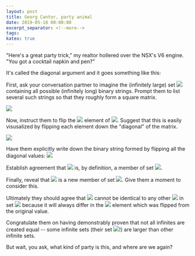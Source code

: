 ```yaml
---
layout: post
title: Georg Cantor, party animal
date: 2019-05-18 00:00:00
excerpt_separator: <!--more-->
tags: 
katex: true
---
```


"Here's a great party trick," my realtor hollered over the NSX's V6 engine. "You got a cocktail napkin and pen?"

It's called the diagonal argument and it goes something like this:

<!--more-->

First, ask your conversation partner to imagine the (infinitely large) set <img src="https://render.githubusercontent.com/render/math?math=S"> containing all possible (infinitely long) binary strings. Prompt them to list several such strings so that they roughly form a square matrix. 

<img src="https://render.githubusercontent.com/render/math?math=%5Cbegin%7Bbmatrix%7D%0A%20%20e_1%20%26%20%3D%20%26%20%5C0%20%26%20%5C0%20%26%20%5C0%20%26%20%5C0%20%26%20%5C0%20%26%20%5C0%20%26%20%5C0%20%26%20%5C0%20%26%20%5Ccdots%20%5C%5C%0A%20%20e_2%20%26%20%3D%20%26%201%20%26%201%20%26%201%20%26%201%20%26%201%20%26%201%20%26%201%20%26%201%20%26%20%5Ccdots%20%5C%5C%0A%20%20e_3%20%26%20%3D%20%26%20%5C0%20%26%201%20%26%20%5C0%20%26%201%20%26%20%5C0%20%26%201%20%26%20%5C0%20%26%201%20%26%20%5Ccdots%20%5C%5C%0A%20%20e_4%20%26%20%3D%20%26%20%5C0%20%26%201%20%26%20%5C0%20%26%20%5C0%20%26%201%20%26%20%5C0%20%26%20%5C0%20%26%201%20%26%20%5Ccdots%20%5C%5C%0A%20%20e_5%20%26%20%3D%20%26%20%5C0%20%26%20%5C0%20%26%201%20%26%20%5C0%20%26%20%5C0%20%26%201%20%26%20%5C0%20%26%20%5C0%20%26%20%5Ccdots%20%5C%5C%0A%20%20e_6%20%26%20%3D%20%26%201%20%26%20%5C0%20%26%201%20%26%201%20%26%201%20%26%201%20%26%20%5C0%20%26%201%20%26%20%5Ccdots%20%5C%5C%0A%20%20e_7%20%26%20%3D%20%26%20%5C0%20%26%201%20%26%20%5C0%20%26%20%5C0%20%26%20%5C0%20%26%20%5C0%20%26%201%20%26%20%5C0%20%26%20%5Ccdots%20%5C%5C%0A%20%20e_8%20%26%20%3D%20%26%20%5C0%20%26%201%20%26%201%20%26%20%5C0%20%26%201%20%26%201%20%26%20%5C0%20%26%201%20%26%20%5Ccdots%20%5C%5C%0A%20%20%5C%5C%0A%20%20%5Ccdots%20%5C%5C%0A%5Cend%7Bbmatrix%7D">

Now, instruct them to flip the <img src="https://render.githubusercontent.com/render/math?math=n%5E%7Bth%7D"> element of <img src="https://render.githubusercontent.com/render/math?math=e_n">. Suggest that this is easily visusalized by flipping each element down the "diagonal" of the matrix.

<img src="https://render.githubusercontent.com/render/math?math=%5Cbegin%7Bbmatrix%7D%0A%20%20e_1%20%26%20%3D%20%26%20%5Cbf%7B1%7D%20%26%20%5C0%20%26%20%5C0%20%26%20%5C0%20%26%20%5C0%20%26%20%5C0%20%26%20%5C0%20%26%20%5C0%20%26%20%5Ccdots%20%5C%5C%0A%20%20e_2%20%26%20%3D%20%26%20%5C0%20%26%20%5Cbf%7B1%7D%20%26%20%5C0%20%26%20%5C0%20%26%20%5C0%20%26%20%5C0%20%26%20%5C0%20%26%20%5C0%20%26%20%5Ccdots%20%5C%5C%0A%20%20e_3%20%26%20%3D%20%26%20%5C0%20%26%20%5C0%20%26%20%5Cbf%7B1%7D%20%26%20%5C0%20%26%20%5C0%20%26%20%5C0%20%26%20%5C0%20%26%20%5C0%20%26%20%5Ccdots%20%5C%5C%0A%20%20e_4%20%26%20%3D%20%26%20%5C0%20%26%20%5C0%20%26%20%5C0%20%26%20%5Cbf%7B1%7D%20%26%20%5C0%20%26%20%5C0%20%26%20%5C0%20%26%20%5C0%20%26%20%5Ccdots%20%5C%5C%0A%20%20e_5%20%26%20%3D%20%26%20%5C0%20%26%20%5C0%20%26%20%5C0%20%26%20%5C0%20%26%20%5Cbf%7B1%7D%20%26%20%5C0%20%26%20%5C0%20%26%20%5C0%20%26%20%5Ccdots%20%5C%5C%0A%20%20e_6%20%26%20%3D%20%26%20%5C0%20%26%20%5C0%20%26%20%5C0%20%26%20%5C0%20%26%20%5C0%20%26%20%5Cbf%7B1%7D%20%26%20%5C0%20%26%20%5C0%20%26%20%5Ccdots%20%5C%5C%0A%20%20e_7%20%26%20%3D%20%26%20%5C0%20%26%20%5C0%20%26%20%5C0%20%26%20%5C0%20%26%20%5C0%20%26%20%5C0%20%26%20%5Cbf%7B1%7D%20%26%20%5C0%20%26%20%5Ccdots%20%5C%5C%0A%20%20e_8%20%26%20%3D%20%26%20%5C0%20%26%20%5C0%20%26%20%5C0%20%26%20%5C0%20%26%20%5C0%20%26%20%5C0%20%26%20%5C0%20%26%20%5Cbf%7B1%7D%20%26%20%5Ccdots%20%5C%5C%0A%20%20%5C%5C%0A%20%20%5Ccdots%20%5C%5C%0A%5Cend%7Bbmatrix%7D">

Have them explicitly write down the binary string formed by flipping all the diagonal values: <img src="https://render.githubusercontent.com/render/math?math=%5Cbf%7Be%20%3D%201%2C%200%2C%201%2C%201%2C%201%2C%200%2C%200%2C%200%2C%20...%7D">

Establish agreement that <img src="https://render.githubusercontent.com/render/math?math=%5Cbf%7Be%7D"> is, by definition, a member of set <img src="https://render.githubusercontent.com/render/math?math=S">.

Finally, reveal that <img src="https://render.githubusercontent.com/render/math?math=%5Cbf%7Be%7D"> is a new member of set <img src="https://render.githubusercontent.com/render/math?math=S">. Give them a moment to consider this. 

Ultimately they should agree that <img src="https://render.githubusercontent.com/render/math?math=%5Cbf%7Be%7D"> cannot be identical to any other <img src="https://render.githubusercontent.com/render/math?math=e_n"> in set <img src="https://render.githubusercontent.com/render/math?math=S"> because it will always differ in the <img src="https://render.githubusercontent.com/render/math?math=n%5E%7Bth%7D"> element which was flipped from the original value.

Congratulate them on having demonstrably proven that not all infinites are created equal -- some infinite sets (their set <img src="https://render.githubusercontent.com/render/math?math=S">!) are larger than other infinite sets.

But wait, you ask, what kind of party is this, and where are we again?
